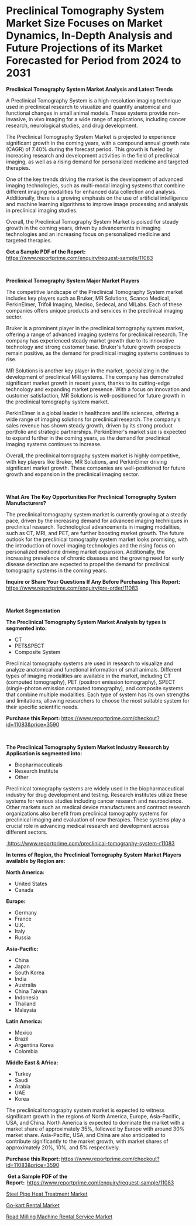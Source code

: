 <p><h1>Preclinical Tomography System Market Size Focuses on Market Dynamics, In-Depth Analysis and Future Projections of its Market Forecasted for Period from 2024 to 2031</h1></p><p><strong>Preclinical Tomography System Market Analysis and Latest Trends</strong></p>
<p><p>A Preclinical Tomography System is a high-resolution imaging technique used in preclinical research to visualize and quantify anatomical and functional changes in small animal models. These systems provide non-invasive, in vivo imaging for a wide range of applications, including cancer research, neurological studies, and drug development.</p><p>The Preclinical Tomography System Market is projected to experience significant growth in the coming years, with a compound annual growth rate (CAGR) of 7.40% during the forecast period. This growth is fueled by increasing research and development activities in the field of preclinical imaging, as well as a rising demand for personalized medicine and targeted therapies.</p><p>One of the key trends driving the market is the development of advanced imaging technologies, such as multi-modal imaging systems that combine different imaging modalities for enhanced data collection and analysis. Additionally, there is a growing emphasis on the use of artificial intelligence and machine learning algorithms to improve image processing and analysis in preclinical imaging studies.</p><p>Overall, the Preclinical Tomography System Market is poised for steady growth in the coming years, driven by advancements in imaging technologies and an increasing focus on personalized medicine and targeted therapies.</p></p>
<p><strong>Get a Sample PDF of the Report:&nbsp;</strong> <a href="https://www.reportprime.com/enquiry/request-sample/11083">https://www.reportprime.com/enquiry/request-sample/11083</a></p>
<p>&nbsp;</p>
<p><strong>Preclinical Tomography System Major Market Players</strong></p>
<p><p>The competitive landscape of the Preclinical Tomography System market includes key players such as Bruker, MR Solutions, Scanco Medical, PerkinElmer, Trifoil Imaging, Mediso, Sedecal, and MILabs. Each of these companies offers unique products and services in the preclinical imaging sector.</p><p>Bruker is a prominent player in the preclinical tomography system market, offering a range of advanced imaging systems for preclinical research. The company has experienced steady market growth due to its innovative technology and strong customer base. Bruker's future growth prospects remain positive, as the demand for preclinical imaging systems continues to rise.</p><p>MR Solutions is another key player in the market, specializing in the development of preclinical MRI systems. The company has demonstrated significant market growth in recent years, thanks to its cutting-edge technology and expanding market presence. With a focus on innovation and customer satisfaction, MR Solutions is well-positioned for future growth in the preclinical tomography system market.</p><p>PerkinElmer is a global leader in healthcare and life sciences, offering a wide range of imaging solutions for preclinical research. The company's sales revenue has shown steady growth, driven by its strong product portfolio and strategic partnerships. PerkinElmer's market size is expected to expand further in the coming years, as the demand for preclinical imaging systems continues to increase.</p><p>Overall, the preclinical tomography system market is highly competitive, with key players like Bruker, MR Solutions, and PerkinElmer driving significant market growth. These companies are well-positioned for future growth and expansion in the preclinical imaging sector.</p></p>
<p>&nbsp;</p>
<p><strong>What Are The Key Opportunities For Preclinical Tomography System Manufacturers?</strong></p>
<p><p>The preclinical tomography system market is currently growing at a steady pace, driven by the increasing demand for advanced imaging techniques in preclinical research. Technological advancements in imaging modalities, such as CT, MRI, and PET, are further boosting market growth. The future outlook for the preclinical tomography system market looks promising, with the introduction of novel imaging technologies and the rising focus on personalized medicine driving market expansion. Additionally, the increasing prevalence of chronic diseases and the growing need for early disease detection are expected to propel the demand for preclinical tomography systems in the coming years.</p></p>
<p><strong>Inquire or Share Your Questions If Any Before Purchasing This Report:</strong> <a href="https://www.reportprime.com/enquiry/pre-order/11083">https://www.reportprime.com/enquiry/pre-order/11083</a></p>
<p>&nbsp;</p>
<p><strong>Market Segmentation</strong></p>
<p><strong>The Preclinical Tomography System Market Analysis by types is segmented into:</strong></p>
<p><ul><li>CT</li><li>PET&SPECT</li><li>Composite System</li></ul></p>
<p><p>Preclinical tomography systems are used in research to visualize and analyze anatomical and functional information of small animals. Different types of imaging modalities are available in the market, including CT (computed tomography), PET (positron emission tomography), SPECT (single-photon emission computed tomography), and composite systems that combine multiple modalities. Each type of system has its own strengths and limitations, allowing researchers to choose the most suitable system for their specific scientific needs.</p></p>
<p><strong>Purchase this Report:&nbsp;</strong><a href="https://www.reportprime.com/checkout?id=11083&price=3590">https://www.reportprime.com/checkout?id=11083&price=3590</a></p>
<p>&nbsp;</p>
<p><strong>The Preclinical Tomography System Market Industry Research by Application is segmented into:</strong></p>
<p><ul><li>Biopharmaceuticals</li><li>Research Institute</li><li>Other</li></ul></p>
<p><p>Preclinical tomography systems are widely used in the biopharmaceutical industry for drug development and testing. Research institutes utilize these systems for various studies including cancer research and neuroscience. Other markets such as medical device manufacturers and contract research organizations also benefit from preclinical tomography systems for preclinical imaging and evaluation of new therapies. These systems play a crucial role in advancing medical research and development across different sectors.</p></p>
<p><a href="https://www.reportprime.com/preclinical-tomography-system-r11083">&nbsp;https://www.reportprime.com/preclinical-tomography-system-r11083</a></p>
<p><strong>In terms of Region, the Preclinical Tomography System Market Players available by Region are:</strong></p>
<p>
    <p> <strong> North America: </strong>
        <ul>
            <li>United States</li>
            <li>Canada</li>
        </ul>
        </p> 
    <p> <strong> Europe: </strong>
        <ul>
            <li>Germany</li>
            <li>France</li>
            <li>U.K.</li>
            <li>Italy</li>
            <li>Russia</li>
        </ul>
        </p> 
    <p> <strong> Asia-Pacific: </strong>
        <ul>
            <li>China</li>
            <li>Japan</li>
            <li>South Korea</li>
            <li>India</li>
            <li>Australia</li>
            <li>China Taiwan</li>
            <li>Indonesia</li>
            <li>Thailand</li>
            <li>Malaysia</li>
        </ul>
        </p> 
    <p> <strong> Latin America: </strong>
        <ul>
            <li>Mexico</li>
            <li>Brazil</li>
            <li>Argentina Korea</li>
            <li>Colombia</li>
        </ul>
        </p> 
    <p> <strong> Middle East & Africa: </strong>
        <ul>
            <li>Turkey</li>
            <li>Saudi</li>
            <li>Arabia</li>
            <li>UAE</li>
            <li>Korea</li>
        </ul>
    </p>
    </p>
<p><p>The preclinical tomography system market is expected to witness significant growth in the regions of North America, Europe, Asia-Pacific, USA, and China. North America is expected to dominate the market with a market share of approximately 35%, followed by Europe with around 30% market share. Asia-Pacific, USA, and China are also anticipated to contribute significantly to the market growth, with market shares of approximately 20%, 10%, and 5% respectively.</p></p>
<p><strong>Purchase this Report: </strong><a href="https://www.reportprime.com/checkout?id=11083&price=3590">https://www.reportprime.com/checkout?id=11083&price=3590</a></p>
<p>&nbsp;<strong>Get a Sample PDF of the Report:&nbsp;&nbsp;</strong><a href="https://www.reportprime.com/enquiry/request-sample/11083">https://www.reportprime.com/enquiry/request-sample/11083</a></p>
<p><strong></strong></p>
<p><p><a href="https://view.publitas.com/reportprime-1/steel-pipe-heat-treatment-market-size-growth-trends-statistics-forecasts-2024-2031/">Steel Pipe Heat Treatment Market</a></p><p><a href="https://view.publitas.com/reportprime-1/global-go-kart-rental-market-size-is-expected-to-reach-at-a-cagr-of-13-9-and-this-report-covers-market-growth-trend-opportunity-and-forecast-2024-2031/">Go-kart Rental Market</a></p><p><a href="https://view.publitas.com/reportprime-1/road-milling-machine-rental-service-market-a-global-and-regional-analysis-2024-2031/">Road Milling Machine Rental Service Market</a></p></p>